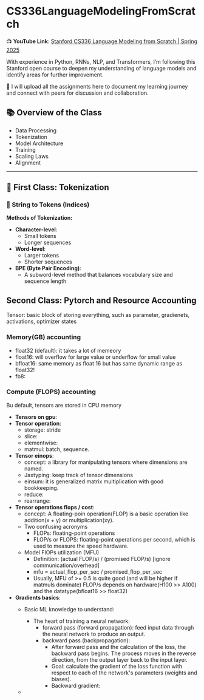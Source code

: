 # CS336LanguageModelingFromScratch

📺 **YouTube Link**: [Stanford CS336 Language Modeling from Scratch | Spring 2025](https://www.youtube.com/watch?v=SQ3fZ1sAqXI&list=PLoROMvodv4rOY23Y0BoGoBGgQ1zmU_MT_)

With experience in Python, RNNs, NLP, and Transformers, I’m following this Stanford open course to deepen my understanding of language models and identify areas for further improvement.

📘 I will upload all the assignments here to document my learning journey and connect with peers for discussion and collaboration.


## 📚 Overview of the Class

- Data Processing  
- Tokenization  
- Model Architecture  
- Training  
- Scaling Laws  
- Alignment  

---

## 🧱 First Class: Tokenization

### 🔄 String to Tokens (Indices)

**Methods of Tokenization:**
- **Character-level**:  
  - Small tokens  
  - Longer sequences  
- **Word-level**:  
  - Larger tokens  
  - Shorter sequences  
- **BPE (Byte Pair Encoding)**:  
  - A subword-level method that balances vocabulary size and sequence length

##  Second Class: Pytorch and Resource Accounting
Tensor: basic block of storing everything, such as parameter, gradienets, activations, optimizer states

### Memory(GB) accounting
- float32 (default): it takes a lot of memeory
- float16: will overflow for large value or underflow for small value
- bfloat16: same memory as float 16 but has same dynamic range as float32!
- fb8: 
### Compute (FLOPS) accounting
Bu default, tensors are stored in CPU memory

- **Tensors on gpu**:  
- **Tensor operation**:  
  - storage: stride  
  - slice:
  - elementwise: 
  - matmul:  batch, sequence.
- **Tensor einops**: 
  - concept: a library for manipulating tensors where dimensions are named.
  - Jaxtyping: keep track of tensor dimensions
  - einsum: it is generalized matrix multiplication with good bookkeeping.
  - reduce:
  - rearrange:
- **Tensor operations flops / cost**: 
  - concept: A floating-poin operation(FLOP) is a basic operation like addition(x + y) or multiplication(xy).
  - Two confusing acronyms
    - FLOPs: floating-point operations
    - FLOP/s or FLOPS: floating-point operations per second, which is used to measure the speed hardware.
  - Model FlOPs utilization (MFU)
    - Definition: (actual FLOP/s) / (promised FLOP/s) [ignore communication/overhead]
    - mfu = actual_flop_per_sec / promised_flop_per_sec
    - Usually, MFU of >= 0.5 is quite good (and will be higher if matmuls dominate)
    FLOP/s depends on hardware(H100 >> A100) and the datatype(bfloat16 >> float32)
- **Gradients basics**:
  - Basic ML knowledge to understand:
    - The heart of training a neural network:
      - forward pass (forward propagation): feed input data through the neural network to produce an output. 
      - backward pass (backpropagation): 
        - After forward pass and the calculation of the loss, the backward pass begins. The process moves in the reverse direction, from the output layer back to the input layer.
        - Goal: calculate the gradient of the loss function with respect to each of the network's parameters (weights and biases).
        - Backward gradient: 
        
  - 







    

 

